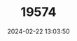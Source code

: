 ---
title: "19574"
category: "Rhinolophus trifoliatus"
draft: false
date: 2024-02-22 13:03:50
languages:
  Malay: ["Kelawar Ladam Muka Kuning"]
  Indonesian: ["Kelelawar Ladam Muka Kuning"]
  English: ["Trefoil Horseshoe Bat"]
---